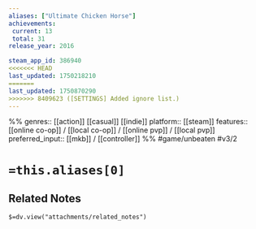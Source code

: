 ```yaml
---
aliases: ["Ultimate Chicken Horse"]
achievements:
 current: 13
 total: 31
release_year: 2016

steam_app_id: 386940
<<<<<<< HEAD
last_updated: 1750218210
=======
last_updated: 1750870290
>>>>>>> 8409623 ([SETTINGS] Added ignore list.)
---
```

%%
genres:: [[action]] [[casual]] [[indie]]
platform:: [[steam]]
features:: [[online co-op]] / [[local co-op]] / [[online pvp]] / [[local pvp]]
preferred_input:: [[mkb]] / [[controller]]
%%
#game/unbeaten
#v3/2

# `=this.aliases[0]`
## Related Notes
`$=dv.view("attachments/related_notes")`